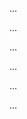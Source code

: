 <panel type="info" header="Can use defensive programming :star::star::star:" expandable expanded no-close>

<panel type="info" header="Can explain defensive programming :star::star::star:" expandable>
  <include src="../../book/errorHandling/defensiveProgramming/what/full.md" />
  <panel header=":trophy: Evidence" expanded>

...

  </panel>
</panel>

<panel type="info" header="Can use defensive coding to enforce compulsory associations :star::star::star:" expandable>
  <include src="../../book/errorHandling/defensiveProgramming/compulsoryAssociations/full.md" />
  <panel header=":trophy: Evidence" expanded>

...

  </panel>
</panel>

<panel type="info" header="Can use defensive coding to enforce 1-to-1 associations :star::star::star:" expandable>
  <include src="../../book/errorHandling/defensiveProgramming/1to1Associations/full.md" />
  <panel header=":trophy: Evidence" expanded>

...

  </panel>
</panel>

<panel type="success" header="Can use defensive coding to enforce referential integrity of bi-directional associations :star::star::star::star:" expandable>
  <include src="../../book/errorHandling/defensiveProgramming/referentialIntegrity/full.md" />
  <panel header=":trophy: Evidence" expanded>

...

  </panel>
</panel>

<panel type="success" header="Can explain when to use defensive programming :star::star::star::star:" expandable>
  <include src="../../book/errorHandling/defensiveProgramming/when/full.md" />
  <panel header=":trophy: Evidence" expanded>

...

  </panel>
</panel>

<panel type="success" header="Can explain DbC approach :star::star::star::star:" expandable>
  <include src="../../book/errorHandling/designByContract/what/full.md" />
  <panel header=":trophy: Evidence" expanded>

...

  </panel>
</panel>

</panel>
